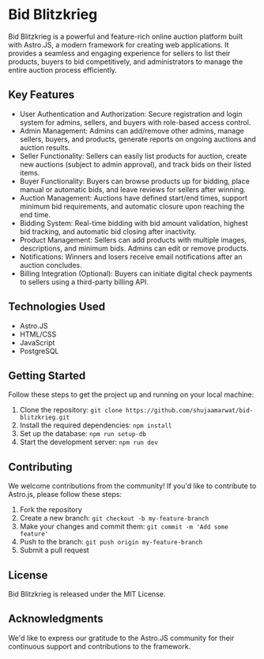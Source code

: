 Bid Blitzkrieg
=========

Bid Blitzkrieg is a powerful and feature-rich online auction platform built with Astro.JS, a modern framework for creating web applications. It provides a seamless and engaging experience for sellers to list their products, buyers to bid competitively, and administrators to manage the entire auction process efficiently.

Key Features
------------

-   User Authentication and Authorization: Secure registration and login system for admins, sellers, and buyers with role-based access control.
-   Admin Management: Admins can add/remove other admins, manage sellers, buyers, and products, generate reports on ongoing auctions and auction results.
-   Seller Functionality: Sellers can easily list products for auction, create new auctions (subject to admin approval), and track bids on their listed items.
-   Buyer Functionality: Buyers can browse products up for bidding, place manual or automatic bids, and leave reviews for sellers after winning.
-   Auction Management: Auctions have defined start/end times, support minimum bid requirements, and automatic closure upon reaching the end time.
-   Bidding System: Real-time bidding with bid amount validation, highest bid tracking, and automatic bid closing after inactivity.
-   Product Management: Sellers can add products with multiple images, descriptions, and minimum bids. Admins can edit or remove products.
-   Notifications: Winners and losers receive email notifications after an auction concludes.
-   Billing Integration (Optional): Buyers can initiate digital check payments to sellers using a third-party billing API.

Technologies Used
-----------------

-   Astro.JS
-   HTML/CSS
-   JavaScript
-   PostgreSQL

Getting Started
---------------

Follow these steps to get the project up and running on your local machine:

1.  Clone the repository: `git clone https://github.com/shujaamarwat/bid-blitzkrieg.git`
2.  Install the required dependencies: `npm install`
3.  Set up the database: `npm run setup-db`
4.  Start the development server: `npm run dev`

Contributing
---------------

We welcome contributions from the community! If you'd like to contribute to Astro.js, please follow these steps:

1. Fork the repository
2. Create a new branch: `git checkout -b my-feature-branch`
3. Make your changes and commit them: `git commit -m 'Add some feature'`
4. Push to the branch: `git push origin my-feature-branch`
5. Submit a pull request

License
-------

Bid Blitzkrieg is released under the MIT License.

Acknowledgments
---------------

We'd like to express our gratitude to the Astro.JS community for their continuous support and contributions to the framework.
